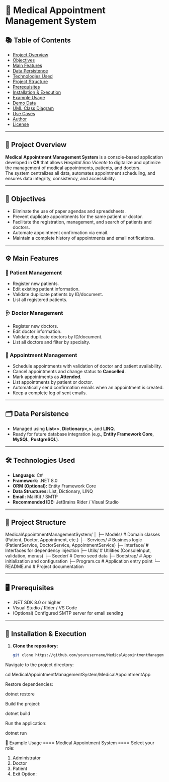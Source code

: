 # 🏥 Medical Appointment Management System

## 📚 Table of Contents
- [Project Overview](#-project-overview)
- [Objectives](#-objectives)
- [Main Features](#-main-features)
- [Data Persistence](#-data-persistence)
- [Technologies Used](#-technologies-used)
- [Project Structure](#-project-structure)
- [Prerequisites](#-prerequisites)
- [Installation & Execution](#-installation--execution)
- [Example Usage](#-example-usage)
- [Demo Data](#-demo-data-seeder)
- [UML Class Diagram](#-uml-class-diagram)
- [Use Cases](#-use-cases)
- [Author](#-author)
- [License](#-license)

---

## 📌 Project Overview

**Medical Appointment Management System** is a console-based application developed in **C#** that allows *Hospital San Vicente* to digitalize and optimize the management of medical appointments, patients, and doctors.  
The system centralizes all data, automates appointment scheduling, and ensures data integrity, consistency, and accessibility.

---

## 🎯 Objectives

- Eliminate the use of paper agendas and spreadsheets.
- Prevent duplicate appointments for the same patient or doctor.
- Facilitate the registration, management, and search of patients and doctors.
- Automate appointment confirmation via email.
- Maintain a complete history of appointments and email notifications.

---

## ⚙️ Main Features

### 👤 Patient Management
- Register new patients.
- Edit existing patient information.
- Validate duplicate patients by ID/document.
- List all registered patients.

### 🩺 Doctor Management
- Register new doctors.
- Edit doctor information.
- Validate duplicate doctors by ID/document.
- List all doctors and filter by specialty.

### 📅 Appointment Management
- Schedule appointments with validation of doctor and patient availability.
- Cancel appointments and change status to **Cancelled**.
- Mark appointments as **Attended**.
- List appointments by patient or doctor.
- Automatically send confirmation emails when an appointment is created.
- Keep a complete log of sent emails.

---

## 🗂️ Data Persistence

- Managed using **List<>**, **Dictionary<,>**, and **LINQ**.
- Ready for future database integration (e.g., **Entity Framework Core**, **MySQL**, **PostgreSQL**).

---

## 🛠️ Technologies Used

- **Language:** C#
- **Framework:** .NET 8.0
- **ORM (Optional):** Entity Framework Core
- **Data Structures:** List, Dictionary, LINQ
- **Email:** MailKit / SMTP
- **Recommended IDE:** JetBrains Rider / Visual Studio

---

## 📁 Project Structure

MedicalAppointmentManagementSystem/
│
├─ Models/ # Domain classes (Patient, Doctor, Appointment, etc.)
├─ Services/ # Business logic (PatientService, DoctorService, AppointmentService)
├─ Interface/ # Interfaces for dependency injection
├─ Utils/ # Utilities (ConsoleInput, validation, menus)
├─ Seeder/ # Demo seed data
├─ Bootstrap/ # App initialization and configuration
├─ Program.cs # Application entry point
└─ README.md # Project documentation


---

## 🖥️ Prerequisites

- .NET SDK 8.0 or higher
- Visual Studio / Rider / VS Code
- (Optional) Configured SMTP server for email sending

---

## 🚀 Installation & Execution

1. **Clone the repository:**
   ```bash
   git clone https://github.com/yourusername/MedicalAppointmentManagementSystem.git
Navigate to the project directory:

cd MedicalAppointmentManagementSystem/MedicalAppointmentApp


Restore dependencies:

dotnet restore


Build the project:

dotnet build


Run the application:

dotnet run

📸 Example Usage
==== Medical Appointment System ====
Select your role:
1. Administrator
2. Doctor
3. Patient
0. Exit
   Option: